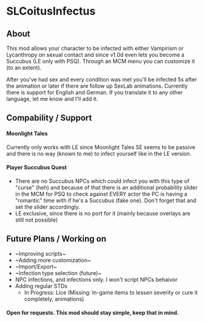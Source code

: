 # SLCoitusInfectus

## About

This mod allows your character to be infected with either Vampirism or Lycanthropy on sexual contact and since v1.0d even lets you become a Succubus (LE only with PSQ).
Through an MCM menu you can customize it (to an extent).

After you've had sex and every condition was met you'll be infected 5s after the animation or later if there are follow up SexLab animations.
Currently there is support for English and German. If you translate it to any other language, let me know and I'll add it.


## Compability / Support

#### Moonlight Tales

Currently only works with LE since Moonlight Tales SE seems to be passive and there is no way (known to me) to infect yourself like in the LE version.

#### Player Succubus Quest
- There are no Succubus NPCs which could infect you with this type of "curse" (heh) and because of that there is an additional probability slider in the MCM for PSQ to check against EVERY actor the PC is having a "romantic" time with if he's a Succubus (fake one). Don't forget that and set the slider accordingly.
- LE exclusive, since there is no port for it (mainly because overlays are still not possible)


## Future Plans / Working on

- ~Improving scripts~
- ~Adding more customization~
- ~Import/Export~
- ~Infection type selection (future)~
- NPC infections, and infections only. I won't script NPCs behaivor
- Adding regular STDs
  - In Progress: Lice (Missing: In-game items to lessen severity or cure it completely, animations)



#### Open for requests. This mod should stay simple, keep that in mind.
